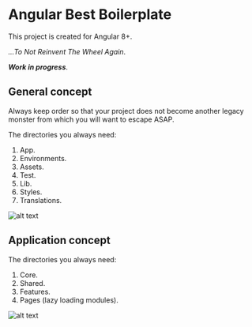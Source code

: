 # Angular Best Boilerplate

This project is created for Angular 8+.

_...To Not Reinvent The Wheel Again_.

**_Work in progress_**.

## General concept

Always keep order so that your project does not become another legacy monster from which you will want to escape ASAP.

The directories you always need:
1. App.
2. Environments.
3. Assets.
4. Test.
5. Lib.
6. Styles.
7. Translations.

![alt text](https://raw.githubusercontent.com/bartuck/angular-best-boilerplate/master/src/assets/images/contents/angular-best-boilerplate-general.png)

## Application concept

The directories you always need:
1. Core.
2. Shared.
3. Features.
4. Pages (lazy loading modules).

![alt text](https://raw.githubusercontent.com/bartuck/angular-best-boilerplate/master/src/assets/images/contents/angular-best-boilerplate-app.png)
